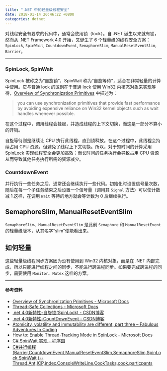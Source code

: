 ```yaml
---
title: ".NET 中的轻量级线程安全"
date: 2018-01-14 20:46:22 +0800
categories: dotnet
---
```


对线程安全有要求的代码中，通常会使用锁（lock）。自 .NET 诞生以来就有锁，然而从 .NET Framework 4.0 开始，又诞生了 6 个轻量级的线程安全方案：`SpinLock`, `SpinWait`, `CountdownEvent`, `SemaphoreSlim`, `ManualResetEventSlim`, `Barrier`。

---

### SpinLock, SpinWait

SpinLock 被称之为“自旋锁”，SpinWait 称为“自旋等待”，适合在非常轻量的计算中使用。它与普通 lock 的区别在于普通 lock 使用 Win32 内核态对象来实现等待，[Overview of Synchronization Primitives](https://docs.microsoft.com/en-us/dotnet/standard/threading/overview-of-synchronization-primitives) 中描述为：

> you can use synchronization primitives that provide fast performance by avoiding expensive reliance on Win32 kernel objects such as wait handles whenever possible.

在这个过程中，调用线程会挂起，并造成线程的上下文切换，而这是一部分不算小的开销。

自旋等待则是继续让 CPU 执行此线程，直到锁释放。在这个过程中，此线程会持续占用 CPU 资源，但避免了线程上下文切换。所以，对于短时间的计算采用 SpinLock 实现线程安全会更加高效；而长时间的任务执行会导致占用 CPU 资源从而导致其他任务执行所需的资源减少。

### CountdownEvent

并行执行一些任务之后，通常还会继续执行一些代码。初始化时设置信号量次数，随后在每一个子任务结束之后设置一个信号量（调用其 `Signal` 方法）可以使计数减 1.这样，在调用 `Wait` 等待的地方就会等计数为 0 后继续执行。

## SemaphoreSlim, ManualResetEventSlim

`SemaphoreSlim`、`ManualResetEventSlim` 是此前 `Semaphore` 和 `ManualResetEvent` 的轻量级版本，从其名字“slim”便能看出来。

## 如何轻量

这些轻量级线程同步方案因为没有使用到 Win32 内核对象，而是在 .NET 内部完成，所以只能进行线程之间的同步，不能进行跨进程同步。如果要完成跨进程的同步，需要使用 `Monitor`、`Mutex` 这样的方案。

---

#### 参考资料

- [Overview of Synchronization Primitives - Microsoft Docs](https://docs.microsoft.com/en-us/dotnet/standard/threading/overview-of-synchronization-primitives)
- [Thread-Safe Collections - Microsoft Docs](https://docs.microsoft.com/en-us/dotnet/standard/collections/thread-safe/)
- [.net 4.0新特性-自旋锁(SpinLock) - CSDN博客](http://blog.csdn.net/clingingboy/article/details/5662735)
- [.net 4.0新特性-CountDownEvent - CSDN博客](http://blog.csdn.net/clingingboy/article/details/5662734)
- [Atomicity, volatility and immutability are different, part three – Fabulous Adventures In Coding](https://blogs.msdn.microsoft.com/ericlippert/2011/06/16/atomicity-volatility-and-immutability-are-different-part-three/)
- [How to: Enable Thread-Tracking Mode in SpinLock - Microsoft Docs](https://docs.microsoft.com/en-us/dotnet/standard/threading/how-to-enable-thread-tracking-mode-in-spinlock)
- [C# SpinWait 实现 - 程序园](http://www.voidcn.com/article/p-pbnmpkmu-bqz.html)
- [C#并行编程 (Barrier,CountdownEvent,ManualResetEventSlim,SemaphoreSlim,SpinLock,SpinWait )--Thread,Ant,ICP,index,ConsoleWriteLine,CookTasks,cook,particpants](http://www.bijishequ.com/detail/359812?p=13-67)
